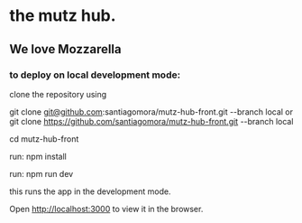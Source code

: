 #    the mutz hub.
##   We love Mozzarella
### to deploy on local development mode:
clone the repository using 

git clone git@github.com:santiagomora/mutz-hub-front.git --branch local or
git clone https://github.com/santiagomora/mutz-hub-front.git --branch local

cd mutz-hub-front

run: npm install

run: npm run dev

this runs the app in the development mode.

Open [http://localhost:3000](http://localhost:3000) to view it in the browser.

